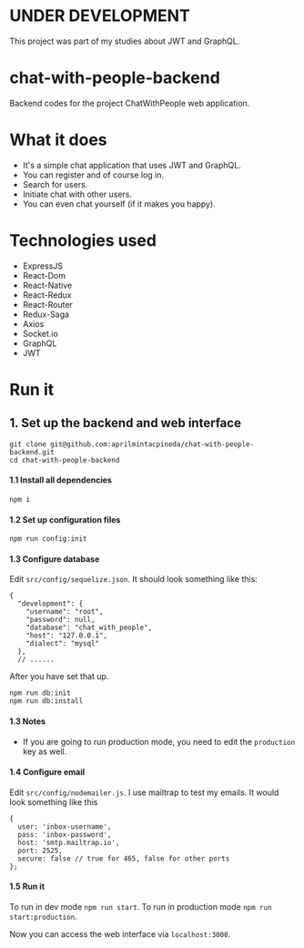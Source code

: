 # UNDER DEVELOPMENT

This project was part of my studies about JWT and GraphQL.

# chat-with-people-backend

Backend codes for the project ChatWithPeople web application.

# What it does

- It's a simple chat application that uses JWT and GraphQL.
- You can register and of course log in.
- Search for users.
- Initiate chat with other users.
- You can even chat yourself (if it makes you happy).

# Technologies used

- ExpressJS
- React-Dom
- React-Native
- React-Redux
- React-Router
- Redux-Saga
- Axios
- Socket.io
- GraphQL
- JWT

# Run it

## 1. Set up the backend and web interface

```
git clone git@github.com:aprilmintacpineda/chat-with-people-backend.git
cd chat-with-people-backend
```

#### 1.1 Install all dependencies

```
npm i
```

#### 1.2 Set up configuration files

```
npm run config:init
```

#### 1.3 Configure database

Edit `src/config/sequelize.json`. It should look something like this:

```
{
  "development": {
    "username": "root",
    "password": null,
    "database": "chat_with_people",
    "host": "127.0.0.1",
    "dialect": "mysql"
  },
  // ......
```

After you have set that up.

```
npm run db:init
npm run db:install
```

#### 1.3 Notes

- If you are going to run production mode, you need to edit the `production` key as well.

#### 1.4 Configure email

Edit `src/config/nodemailer.js`. I use mailtrap to test my emails. It would look something like this

```
{
  user: 'inbox-username',
  pass: 'inbox-password',
  host: 'smtp.mailtrap.io',
  port: 2525,
  secure: false // true for 465, false for other ports
};
```

#### 1.5 Run it

To run in dev mode `npm run start`. To run in production mode `npm run start:production`.

Now you can access the web interface via `localhost:3000`.